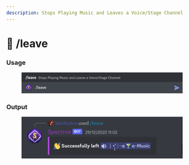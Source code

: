 ```yaml
---
description: Stops Playing Music and Leaves a Voice/Stage Channel
---
```


# 👋 /leave

### Usage

<figure><img src="../../.gitbook/assets/image (28).png" alt=""><figcaption></figcaption></figure>

### Output

<div align="left">

<figure><img src="../../.gitbook/assets/image (1).png" alt=""><figcaption></figcaption></figure>

</div>
